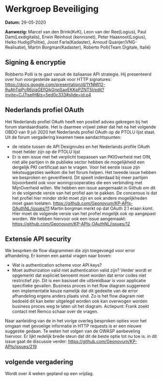 # Werkgroep Beveiliging

**Datum:** 29-05-2020

**Aanwezig:** 
Marcel van den Brink(KvK), Leon van der Ree(Logius), Paul Dam(Lexdigitalis), Erwin Reinhout (kennisnet), Peter Haasnoot(Logius), Heiko Hudig(Politie), Joost Farla(Kadaster), Arnoud Quanjer(VNG-Realisatie), Martin Borgman(Kadaster), Roberto Polli(Team Digitale, Italië) 


## Signing & encryptie
Robberto Polli is te gast vanuit de italiaanse API strategie. Hij presenteerd over hun voorgestelde aanpak voor HTTP signatures:
https://docs.google.com/presentation/d/1YNMI12-9uAhTgjPcR6zjaGEfQjkGnpSaoEKKpPZNT5I/edit?invite=CJ7iseIH&ts=5ed0c333#slide=id.p4

## Nederlands profiel OAuth
Het Nederlands profiel OAuth heeft een positief advies gekregen bij het forum standaardisatie. Het is daarmee vrijwel zeker dat het na het volgende OBDO van 9 juli 2020 het Nederlands profiel OAuth op de PTOLU lijst staat.
Uit de forum vergadering kwamen twee aandachtspunten:
* de relatie tussen de API Designrules en het Nederlands profile OAuth moet helder zijn op de PTOLU lijst
* Er is een issue met het verplicht toepassen van PKIOverheid met OIN, niet alle partijen in de publieke sector hebben de mogelijkheid een dergelijk PKI certificaat aan te vragen.
Voor het eerste issue zijn tekstsuggesties welkom die het forum helpen.
Het tweede issue hebben we besproken en geverifieerd. Dit speelt inderdaad bij meer partijen bijvoorbeeld ook voor woningcooperaties die een verbinding met MijnOverheid willen. We hebben een issue aangemaakt in Github om dit in de volgende versie van het profiel aan te pakken. De concensus is dat het profiel hier minder strikt moet zijn en ook andere mogelijkheden moet gaan toelaten. https://github.com/Geonovum/KP-APIs-OAuthNL/issues/11
Martin borgman merkt op dat OAuth 2.1 eraan komt. Hier moet de volgende versie van het profiel mogelijk ook op aangepast worden. We hebben hiervoor ook een issue aangemaakt: https://github.com/Geonovum/KP-APIs-OAuthNL/issues/12

## Extensie API security
We besprken de flow diagrammen die zijn toegevoegd voor error afhandeling. Er komen een aantal vragen naar boven:
* Wat is authentication scheme voor API keys?
* Moet  authorization valid niet authentication valid zijn?
Verder wordt er opgemerkt dat expliciet benoemt moet worden dat error codes niet restrictief zijn. Dit is een basisset die uitbreidbaar is voor applicatie specifieke gevallen.
Business proces in het flow diagram suggereerd een implementatie keuze namelijk dat dit gedeelte van de error afhandeling ergens anders plaats vind. Zo is het flow diagram  niet bedoeld dit kan beter uitgelegd worden ook kan overwogen worden business proces weg te laten uit het diagram. Actiepunt: Frank zoekt contact met Remco schaar over de vragen.

Naar aanleiding van de in het vorige overleg besproken opties voor het omgaan met gevoelige informatie in HTTP requests is er een nieuwe suggestie gedaan. Te weten het volgen van de OWASP aanbeveling hiervoor.
Er lijkt redelijk brede steun dat dit de beste optie tot nu toe is. in dit issue gaat de discussie verder: https://github.com/Geonovum/KP-APIs/issues/219

## volgende vergadering
Wordt over 4 weken gepland op een vrijdag.